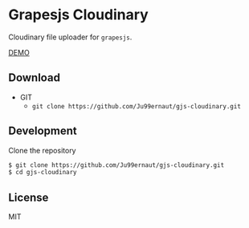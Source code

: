 # Grapesjs Cloudinary

Cloudinary file uploader for `grapesjs`.

[DEMO](##)

## Download

* GIT
  * `git clone https://github.com/Ju99ernaut/gjs-cloudinary.git`

## Development

Clone the repository

```sh
$ git clone https://github.com/Ju99ernaut/gjs-cloudinary.git
$ cd gjs-cloudinary
```

## License

MIT
